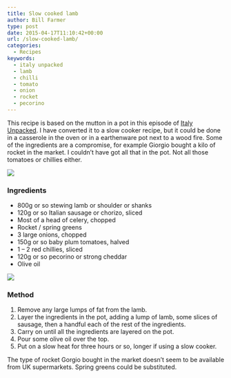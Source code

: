 ```yaml
---
title: Slow cooked lamb
author: Bill Farmer
type: post
date: 2015-04-17T11:10:42+00:00
url: /slow-cooked-lamb/
categories:
  - Recipes
keywords:
  - italy unpacked
  - lamb
  - chilli
  - tomato
  - onion
  - rocket
  - pecorino
---
```

This recipe is based on the mutton in a pot in this episode of [Italy Unpacked][1]. I have converted it to a slow cooker recipe, but it could be done in a casserole in the oven or in a earthenware pot next to a wood fire. Some of the ingredients are a compromise, for example Giorgio bought a kilo of rocket in the market. I couldn&rsquo;t have got all that in the pot. Not all those tomatoes or chillies either.

![](images/2015/04/P1020034.jpg)

### Ingredients

  * 800g or so stewing lamb or shoulder or shanks
  * 120g or so Italian sausage or chorizo, sliced
  * Most of a head of celery, chopped
  * Rocket / spring greens
  * 3 large onions, chopped
  * 150g or so baby plum tomatoes, halved
  * 1 &#8211; 2 red chillies, sliced
  * 120g or so pecorino or strong cheddar
  * Olive oil

![](images/2015/04/P1020035.jpg)

### Method

  1. Remove any large lumps of fat from the lamb.
  2. Layer the ingredients in the pot, adding a lump of lamb, some slices of sausage, then a handful each of the rest of the ingredients.
  3. Carry on until all the ingredients are layered on the pot.
  4. Pour some olive oil over the top.
  5. Put on a slow heat for three hours or so, longer if using a slow cooker.

The type of rocket Gorgio bought in the market doesn&rsquo;t seem to be available from UK supermarkets. Spring greens could be substituted.

 [1]: http://www.bbc.co.uk/iplayer/episode/b052sht5/italy-unpacked-series-3-1-from-the-stones-to-the-stars
